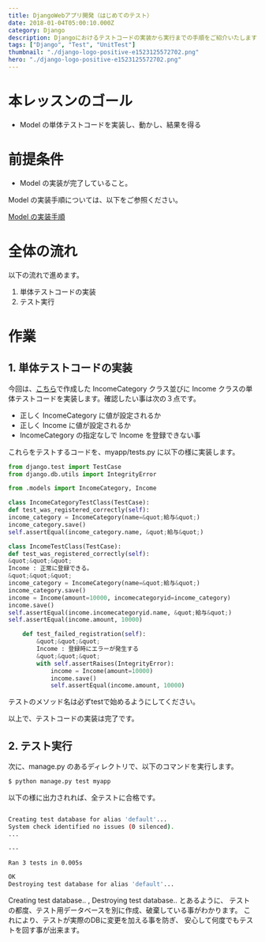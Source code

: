 ```yaml
---
title: DjangoWebアプリ開発（はじめてのテスト）
date: 2018-01-04T05:00:10.000Z
category: Django
description: Djangoにおけるテストコードの実装から実行までの手順をご紹介いたします。
tags: ["Django", "Test", "UnitTest"]
thumbnail: "./django-logo-positive-e1523125572702.png"
hero: "./django-logo-positive-e1523125572702.png"
---
```


# 本レッスンのゴール

- Model の単体テストコードを実装し、動かし、結果を得る

# 前提条件

- Model の実装が完了していること。

<attention>

Model の実装手順については、以下をご参照ください。

<a href="https://startappdevfrom35.com/djangofirstdbappdbbuild/">Model の実装手順</a>

</attention>

# 全体の流れ

以下の流れで進めます。

1.  単体テストコードの実装
2.  テスト実行

# 作業

## 1. 単体テストコードの実装

今回は、<a href="https://startappdevfrom35.com/djangofirstdbappdbbuild/">こちら</a>で作成した IncomeCategory クラス並びに
Income クラスの単体テストコードを実装します。確認したい事は次の３点です。

- 正しく IncomeCategory に値が設定されるか
- 正しく Income に値が設定されるか
- IncomeCategory の指定なしで Income を登録できない事

これらをテストするコードを、myapp/tests.py に以下の様に実装します。

```python
from django.test import TestCase
from django.db.utils import IntegrityError

from .models import IncomeCategory, Income

class IncomeCategoryTestClass(TestCase):
def test_was_registered_correctly(self):
income_category = IncomeCategory(name=&quot;給与&quot;)
income_category.save()
self.assertEqual(income_category.name, &quot;給与&quot;)

class IncomeTestClass(TestCase):
def test_was_registered_correctly(self):
&quot;&quot;&quot;
Income : 正常に登録できる。
&quot;&quot;&quot;
income_category = IncomeCategory(name=&quot;給与&quot;)
income_category.save()
income = Income(amount=10000, incomecategoryid=income_category)
income.save()
self.assertEqual(income.incomecategoryid.name, &quot;給与&quot;)
self.assertEqual(income.amount, 10000)

    def test_failed_registration(self):
        &quot;&quot;&quot;
        Income : 登録時にエラーが発生する
        &quot;&quot;&quot;
        with self.assertRaises(IntegrityError):
            income = Income(amount=10000)
            income.save()
            self.assertEqual(income.amount, 10000)

```

<attention>
テストのメソッド名は必ずtestで始めるようにしてください。
</attention>

以上で、テストコードの実装は完了です。

## 2. テスト実行

次に、manage.py のあるディレクトリで、以下のコマンドを実行します。

```bash
$ python manage.py test myapp
```

以下の様に出力されれば、全テストに合格です。

```bash

Creating test database for alias 'default'...
System check identified no issues (0 silenced).
...

---

Ran 3 tests in 0.005s

OK
Destroying test database for alias 'default'...

```

<point>
Creating test database.. , Destroying test database.. とあるように、
テストの都度、テスト用データベースを別に作成、破棄している事がわかります。
これにより、テストが実際のDBに変更を加える事を防ぎ、
安心して何度でもテストを回す事が出来ます。
</point>
